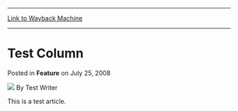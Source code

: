 
---
[Link to Wayback Machine](https://web.archive.org/web/20211025045021/https://magic.wizards.com/en/articles/archive/feature/test-column-2008-07-25)

[_metadata_:wayback_url]:- "https://magic.wizards.com/en/articles/archive/feature/test-column-2008-07-25"
[_metadata_:wayback_raw_url]:- "https://web.archive.org/web/20211025045021id_/https://magic.wizards.com/en/articles/archive/feature/test-column-2008-07-25"
[_metadata_:wayback_capture_timestamp]:- "2021-10-25 04:50:21+00:00"
[_metadata_:description]:- "This is a test article."
[_metadata_:generator]:- "Drupal 7 (http://drupal.org)"
---


Test Column
===========



 Posted in **Feature**
 on July 25, 2008 






![](https://media.magic.wizards.com/styles/auth_small/public/generic-avatar-150_347.png)
By Test Writer











This is a test article.







